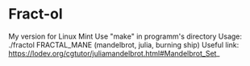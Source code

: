 # Fract-ol
My version for Linux Mint
Use "make" in programm's directory
Usage: ./fractol FRACTAL_MANE (mandelbrot, julia, burning ship)
Useful link: https://lodev.org/cgtutor/juliamandelbrot.html#Mandelbrot_Set_
